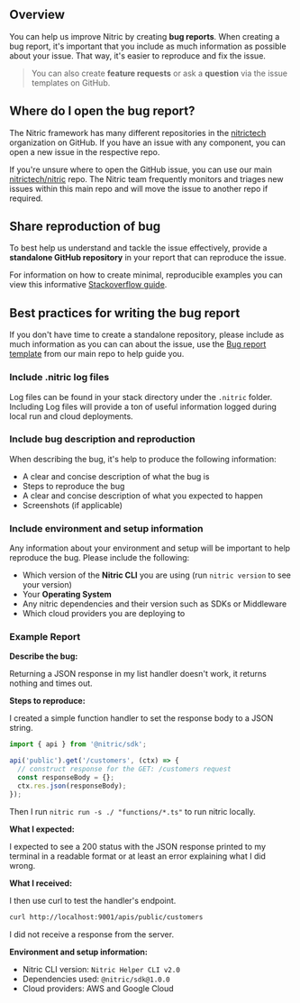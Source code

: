 ## Overview

You can help us improve Nitric by creating **bug reports**. When creating a bug report, it's important that you include as much information as possible about your issue. That way, it's easier to reproduce and fix the issue.

> You can also create **feature requests** or ask a **question** via the issue templates on GitHub.

## Where do I open the bug report?

The Nitric framework has many different repositories in the <a href="https://github.com/nitrictech" target="_blank">nitrictech</a> organization on GitHub. If you have an issue with any component, you can open a new issue in the respective repo.

If you're unsure where to open the GitHub issue, you can use our main <a href="https://github.com/nitrictech/nitric" target="_blank">nitrictech/nitric</a> repo. The Nitric team frequently monitors and triages new issues within this main repo and will move the issue to another repo if required.

## Share reproduction of bug

To best help us understand and tackle the issue effectively, provide a **standalone GitHub repository** in your report that can reproduce the issue.

For information on how to create minimal, reproducible examples you can view this informative <a href="https://stackoverflow.com/help/minimal-reproducible-example" target="_blank">Stackoverflow guide</a>.

## Best practices for writing the bug report

If you don't have time to create a standalone repository, please include as much information as you can can about the issue, use the <a href="https://github.com/nitrictech/nitric/issues/new?assignees=&labels=&template=bug_report.md&title=%27Create%20bug%20report%27" target="_blank">Bug report template</a> from our main repo to help guide you.

### Include .nitric log files

Log files can be found in your stack directory under the `.nitric` folder.
Including Log files will provide a ton of useful information logged during local run and cloud deployments.

### Include bug description and reproduction

When describing the bug, it's help to produce the following information:

- A clear and concise description of what the bug is
- Steps to reproduce the bug
- A clear and concise description of what you expected to happen
- Screenshots (if applicable)

### Include environment and setup information

Any information about your environment and setup will be important to help reproduce the bug. Please include the following:

- Which version of the **Nitric CLI** you are using (run `nitric version` to see your version)
- Your **Operating System**
- Any nitric dependencies and their version such as SDKs or Middleware
- Which cloud providers you are deploying to

### Example Report

**Describe the bug:**

Returning a JSON response in my list handler doesn't work, it returns nothing and times out.

**Steps to reproduce:**

I created a simple function handler to set the response body to a JSON string.

```typescript
import { api } from '@nitric/sdk';

api('public').get('/customers', (ctx) => {
  // construct response for the GET: /customers request
  const responseBody = {};
  ctx.res.json(responseBody);
});
```

Then I run `nitric run -s ./ "functions/*.ts"` to run nitric locally.

**What I expected:**

I expected to see a 200 status with the JSON response printed to my terminal in a readable format or at least an error explaining what I did wrong.

**What I received:**

I then use curl to test the handler's endpoint.

```bash
curl http://localhost:9001/apis/public/customers
```

I did not receive a response from the server.

**Environment and setup information:**

- Nitric CLI version: `Nitric Helper CLI v2.0`
- Dependencies used: `@nitric/sdk@1.0.0`
- Cloud providers: AWS and Google Cloud
